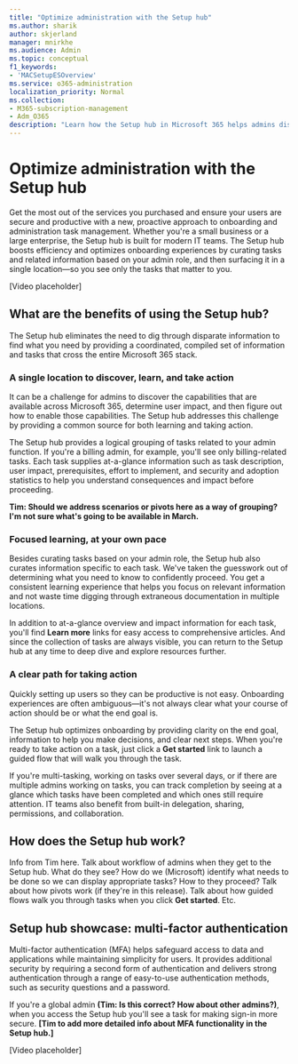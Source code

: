 ```yaml
---
title: "Optimize administration with the Setup hub"
ms.author: sharik
author: skjerland
manager: mnirkhe
ms.audience: Admin
ms.topic: conceptual
f1_keywords:
- 'MACSetupESOverview'
ms.service: o365-administration
localization_priority: Normal
ms.collection: 
- M365-subscription-management
- Adm_O365
description: "Learn how the Setup hub in Microsoft 365 helps admins discover, learn, and take action."
---
```


# Optimize administration with the Setup hub

Get the most out of the services you purchased and ensure your users are secure and productive with a new, proactive approach to onboarding and administration task management. Whether you're a small business or a large enterprise, the Setup hub is built for modern IT teams. The Setup hub boosts efficiency and optimizes onboarding experiences by curating tasks and related information based on your admin role, and then surfacing it in a single location&mdash;so you see only the tasks that matter to you.

[Video placeholder]

## What are the benefits of using the Setup hub?

The Setup hub eliminates the need to dig through disparate information to find what you need by providing a coordinated, compiled set of information and tasks that cross the entire Microsoft 365 stack.

### A single location to discover, learn, and take action

It can be a challenge for admins to discover the capabilities that are available across Microsoft 365, determine user impact, and then figure out how to enable those capabilities. The Setup hub addresses this challenge by providing a common source for both learning and taking action.

The Setup hub provides a logical grouping of tasks related to your admin function. If you're a billing admin, for example, you'll see only billing-related tasks. Each task supplies at-a-glance information such as task description, user impact, prerequisites, effort to implement, and security and adoption statistics to help you understand consequences and impact before proceeding.

**Tim: Should we address scenarios or pivots here as a way of grouping? I'm not sure what's going to be available in March.**

### Focused learning, at your own pace

Besides curating tasks based on your admin role, the Setup hub also curates information specific to each task. We've taken the guesswork out of determining what you need to know to confidently proceed. You get a consistent learning experience that helps you focus on relevant information and not waste time digging through extraneous documentation in multiple locations.

In addition to at-a-glance overview and impact information for each task, you'll find **Learn more** links for easy access to comprehensive articles. And since the collection of tasks are always visible, you can return to the Setup hub at any time to deep dive and explore resources further.

### A clear path for taking action

Quickly setting up users so they can be productive is not easy. Onboarding experiences are often ambiguous&mdash;it's not always clear what your course of action should be or what the end goal is.

The Setup hub optimizes onboarding by providing clarity on the end goal, information to help you make decisions, and clear next steps. When you're ready to take action on a task, just click a **Get started** link to launch a guided flow that will walk you through the task.

If you're multi-tasking, working on tasks over several days, or if there are multiple admins working on tasks, you can track completion by seeing at a glance which tasks have been completed and which ones still require attention. IT teams also benefit from built-in delegation, sharing, permissions, and collaboration.

## How does the Setup hub work?

Info from Tim here. Talk about workflow of admins when they get to the Setup hub. What do they see? How do we (Microsoft) identify what needs to be done so we can display appropriate tasks? How to they proceed? Talk about how pivots work (if they're in this release). Talk about how guided flows walk you through tasks when you click **Get started**. Etc.

## Setup hub showcase: multi-factor authentication

Multi-factor authentication (MFA) helps safeguard access to data and applications while maintaining simplicity for users. It provides additional security by requiring a second form of authentication and delivers strong authentication through a range of easy-to-use authentication methods, such as security questions and a password.

If you're a global admin **(Tim: Is this correct? How about other admins?)**, when you access the Setup hub you'll see a task for making sign-in more secure. **[Tim to add more detailed info about MFA functionality in the Setup hub.]**

[Video placeholder]
